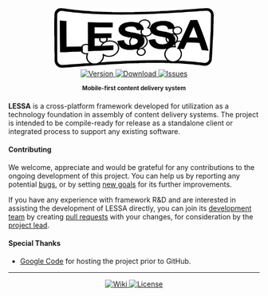 <p align="center">
  <a href="https://github.com/Dexterp37/lessarium">
    <img src="https://raw.githubusercontent.com/Tourorist/TPS/master/lessa/lessa-logo-old.png"
         width="320"
         alt="LESSA" />
  </a>
<br />
  <a href="https://github.com/Dexterp37/lessarium/wiki/Changelog">
    <img src="http://img.shields.io/badge/Version-0.6.38-blue.svg?style=flat"
         alt="Version" />
  </a>
  <a href="https://github.com/Dexterp37/lessarium/archive/master.zip">
    <img src="http://img.shields.io/badge/Download-141_KB-green.svg?style=flat"
         alt="Download" />
  </a>
  <a href="https://github.com/Dexterp37/lessarium/issues">
    <img src="http://img.shields.io/github/issues-raw/Dexterp37/lessarium.svg?label=Issues&style=flat"
         alt="Issues" />
  </a>
</p>
<p align="center"><sup><strong>Mobile-first content delivery system</strong></sup></p>
<p>
  <strong>LESSA</strong> is a cross-platform framework developed for utilization as a technology foundation in assembly of content delivery systems. The project is intended to be compile-ready for release as a standalone client or integrated process to support any existing software.
</p>
<h4>Contributing</h4>
<p>
  We welcome, appreciate and would be grateful for any contributions to the ongoing development of this project. You can help us by reporting any potential <a href="https://github.com/Dexterp37/lessarium/issues/new?title=Summarize%20the%20problem%20within%20title%20(provide%20details%20in%20the%20comment%20box%20below).">bugs</a>, or by setting <a href="https://github.com/Dexterp37/lessarium/issues/new?title=The%20title%20of%20your%20suggestion%20goes%20here.">new goals</a> for its further improvements.
</p>
<p>
  If you have any experience with framework R&amp;D and are interested in assisting the development of LESSA directly, you can join its <a href="https://github.com/Dexterp37/lessarium/graphs/contributors">development team</a> by creating <a href="https://github.com/Dexterp37/lessarium/pulls?q=is%3Apr+is%3Aclosed">pull requests</a> with your changes, for consideration by the <a href="https://github.com/Dexterp37">project lead</a>.
</p>
<h4>Special Thanks</h4>
<ul>
  <li>
    <a href="https://code.google.com/">Google Code</a> for hosting the project prior to GitHub.
  </li>
</ul>
<hr />
<p align="center">
  <a href="https://github.com/Dexterp37/lessarium/wiki">
    <img src="https://img.shields.io/badge/LESSA-Wiki-orange.svg?style=flat"
         alt="Wiki" />
  </a>
  <a href="https://github.com/Dexterp37/lessarium/blob/master/LICENSE">
    <img src="http://img.shields.io/badge/License-LGPL-red.svg?style=flat"
         alt="License" />
  </a>
</p>
